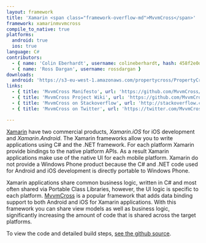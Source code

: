 ```yaml
---
layout: framework
title: 'Xamarin <span class="framework-overflow-md">MvvmCross</span>'
framework: xamarinmvvmcross
compile_to_native: true
platforms:
  android: true
  ios: true
language: C#
contributors:
  - { name: 'Colin Eberhardt', username: colineberhardt, hash: 458f2e0d08d4114f8b323798cfea141d }
  - { name: 'Ross Dargan', username: rossdargan }
downloads:
  android: 'https://s3-eu-west-1.amazonaws.com/propertycross/PropertyCross-xamarinmvvmcross-initial.apk'
links:
  - { title: 'MvvmCross Manifesto', url: 'https://github.com/MvvmCross/MvvmCross/wiki/The-MvvmCross-Manifesto', description: '- It is useful to read this before developing since it gives a good idea of the framework''s design principles.' }
  - { title: 'MvvmCross Project Wiki', url: 'https://github.com/MvvmCross/MvvmCross/wiki', description: '- A detailed project wiki.' }
  - { title: 'MvvmCross on Stackoverflow', url: 'http://stackoverflow.com/questions/tagged/mvvmcross', description: '- A variety of questions and answers related to MvvmCross development on Stackoverflow.' }
  - { title: 'MvvmCross on Twitter', url: 'https://twitter.com/MvvmCross', description: '- Regularly updated with information about releases, features and links to articles.' }

---
```


[Xamarin](http://xamarin.com/) have two commercial products, _Xamarin.iOS_ for iOS development and _Xamarin.Android_. The Xamarin frameworks allow you to write applications using C# and the .NET framework. For each platform Xamarin provide bindings to the native platform APIs. As a result Xamarin applications make use of the native UI for each mobile platform. Xamarin do not provide a Windows Phone product because the C# and .NET code used for Android and iOS development is directly portable to Windows Phone.

Xamarin applications share common business logic, written in C# and most often shared via Portable Class Libraries, however, the UI logic is specific to each platform. [MvvmCross](https://github.com/MvvmCross/MvvmCross) is a popular framework that adds data binding support to both Android and iOS for Xamarin applications. With this framework you can share view models as well as business logic, significantly increasing the amount of code that is shared across the target platforms.


To view the code and detailed build steps, <a href='{{ site.githuburl }}/tree/master/xamarinmvvmcross'>see the github source</a>.

